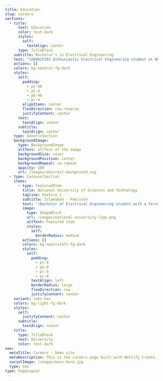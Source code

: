 ```yaml
---
title: Education
slug: careers
sections:
  - title:
      text: Education
      color: text-dark
      styles:
        self:
          textAlign: center
      type: TitleBlock
    subtitle: Bachelor's in Electrical Engineering
    text: "\U0001F393 Enthusiastic Electrical Engineering student at NUST, Islamabad, specializing in Computer Architecture, Microprocessor Systems, and Machine Learning. Expected graduation in June 2025 with a Cumulative GPA of 3.12 over 6 semesters. \U0001F4DA Diverse coursework includes C/C++,  verilog, system verilog, embedded C, Python, and proficiency in PyTorch, Keras, and OpenCV. \U0001F680 Engaged in impactful research and hands-on projects, combining technical prowess with an aptitude for innovation. Committed to academic excellence and poised for a dynamic career in technology.\n\n"
    actions: []
    colors: bg-neutral-fg-dark
    styles:
      self:
        padding:
          - pt-40
          - pl-4
          - pb-40
          - pr-4
        alignItems: center
        flexDirection: row-reverse
        justifyContent: center
      text:
        textAlign: center
      subtitle:
        textAlign: center
    type: GenericSection
    backgroundImage:
      type: BackgroundImage
      altText: altText of the image
      backgroundSize: cover
      backgroundPosition: center
      backgroundRepeat: no-repeat
      opacity: 100
      url: /images/abstract-background.svg
  - type: CarouselSection
    items:
      - type: FeaturedItem
        title: National University of Sciences and Technology
        tagline: Feature 1
        subtitle: Islamabad - Pakistan
        text: "⚡Bachelor of Electrical Engineering student with a fervent interest in Embedded Design and Machine Learning\n\n⚡Engaged in computer architecture research, particularly hardware accelerators.\n\n⚡Enthusiastic about learning and embracing feedback.\n\n⚡Proficient in architecture design and machine learning, actively contributing to varied projects as a hobby with my studies\n\n⚡Actively involved in \U0001F389extracurricular activities including TABA Youth Chapter Nust 2022-present, Nust 2022 orientation.\U0001F304\U0001F3DE️\U0001F3E2\n"
        image:
          type: ImageBlock
          url: /images/national-university-logo.png
          altText: Featured item
          styles:
            self:
              borderRadius: medium
        actions: []
        colors: bg-neutralAlt-fg-dark
        styles:
          self:
            padding:
              - pt-9
              - pb-9
              - pl-9
              - pr-9
            textAlign: left
            borderRadius: large
            flexDirection: row
            justifyContent: center
    variant: tabs-nav
    colors: bg-light-fg-dark
    styles:
      self:
        justifyContent: center
      subtitle:
        textAlign: center
    title:
      type: TitleBlock
      text: University
      color: text-dark
seo:
  metaTitle: Careers - Demo site
  metaDescription: This is the careers page built with Netlify Create.
  socialImage: /images/main-hero.jpg
  type: Seo
type: PageLayout
---
```

